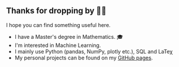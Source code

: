 <h2>Thanks for dropping by 🙏🏼</h2>

I hope you can find something useful here.

- I have a Master's degree in Mathematics. 🎓
- I'm interested in Machine Learning.
- I mainly use Python (pandas, NumPy, plotly etc.), SQL and LaTeχ
- My personal projects can be found on my <a href="https://kbenyattou.github.io/portfolio/">GitHub pages</a>.
